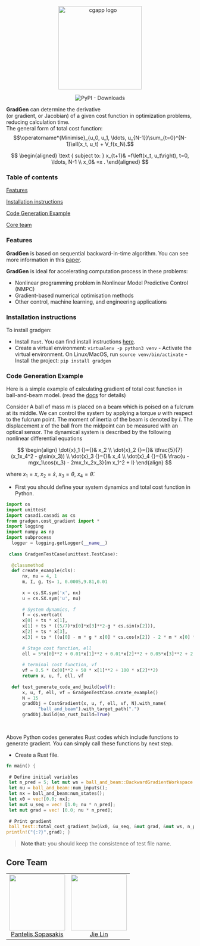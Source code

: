 
  
<div align="center">  
 <img alt="cgapp logo" src="https://i.postimg.cc/G3M2szz5/Logo-Makr-4z-HKa0.png" width="224px"/><br/>  
  
  
![PyPI - Downloads](https://img.shields.io/pypi/dm/gradgen?color=blue&style=flat-square)  
  
</div>  
  
**GradGen** can determine the derivative     
(or gradient, or Jacobian) of a given cost function in optimization problems, reducing calculation time.    
The general form of total cost function:
$$\operatorname*{Minimise}_{u_0, u_1, \ldots, u_{N-1}}\sum_{t=0}^{N-1}\ell(x_t, u_t) + V_f(x_N).$$

$$
\begin{aligned}
\text { subject to: } x_{t+1}& =f\left(x_t, u_t\right), t=0, \ldots, N-1 \\
x_0& =x .
\end{aligned}
$$
### Table of contents    
[Features](#features)  
  
[Installation instructions](#installation-instructions)  
  
[Code Generation Example](#code-generation-example)  
  
[Core team](#core-team)  
  
### Features    
**GradGen** is based on sequential backward-in-time algorithm. You can see more information in this [paper]().  
  
**GradGen** is ideal for accelerating computation process in these problems:  
- Nonlinear programming problem in Nonlinear Model Predictive Control (NMPC)  
- Gradient-based numerical optimisation methods   
- Other control, machine learning, and engineering applications  
  
  
  
### Installation instructions    
To install gradgen:    
- Install `Rust`. You can find install instructions [here](https://www.rust-lang.org).  
- Create a virtual environment: `virtualenv -p python3 venv` - Activate the virtual environment. On Linux/MacOS, run `source venv/bin/activate` - Install the project:  `pip install gradgen `    
   
### Code Generation Example  
Here is a simple example of calculating gradient of total cost function in ball-and-beam model. (read the [docs]() for details)  

Consider A ball of mass m is placed on a beam which is poised on a fulcrum at its middle. We can control the system by applying a torque $u$ with respect to the fulcrum point. The moment of inertia of the beam is denoted by $I$. The displacement $x$ of the ball from the midpoint can be measured with an optical sensor. The dynamical system is described by the following nonlinear differential equations

$$
\begin{align}
\dot{x}_1 {}={}& x_2
\\
\dot{x}_2 {}={}& \tfrac{5}{7}(x_1x_4^2 - g\sin(x_3))
\\
\dot{x}_3 {}={}& x_4
\\
\dot{x}_4 {}={}& \frac{u - mgx_1\cos(x_3) - 2mx_1x_2x_3}{m x_1^2 + I}
\end{align}
$$

where $x_1=x$, $x_2=\dot{x}$, $x_3=\theta$, $x_4 = \dot{\theta}$. 
  
 - First you should define your system dynamics and total cost function in Python.  
  
  
```python  
import os  
import unittest  
import casadi.casadi as cs  
from gradgen.cost_gradient import *  
import logging  
import numpy as np  
import subprocess  
  logger = logging.getLogger(__name__)    
    
 class GradgenTestCase(unittest.TestCase):    
    
  @classmethod    
  def create_example(cls):    
      nx, nu = 4, 1    
      m, I, g, ts= 1, 0.0005,9.81,0.01    
    
      x = cs.SX.sym('x', nx)    
      u = cs.SX.sym('u', nu)    
    
      # System dynamics, f    
      f = cs.vertcat(    
      x[0] + ts * x[1],    
      x[1] + ts * ((5/7)*x[0]*x[3]**2-g * cs.sin(x[2])),    
      x[2] + ts * x[3],    
      x[3] + ts * ((u[0] - m * g * x[0] * cs.cos(x[2]) - 2 * m * x[0] * x[1] * x[2] ) / (m*x[0]**2+I)))    
    
      # Stage cost function, ell    
      ell = 5*x[0]**2 + 0.01*x[1]**2 + 0.01*x[2]**2 + 0.05*x[3]**2 + 2.2*u**2    
    
      # terminal cost function, vf    
      vf = 0.5 * (x[0]**2 + 50 * x[1]**2 + 100 * x[2]**2)    
      return x, u, f, ell, vf    
    
  def test_generate_code_and_build(self):    
      x, u, f, ell, vf = GradgenTestCase.create_example()    
      N = 15    
      gradObj = CostGradient(x, u, f, ell, vf, N).with_name(    
            "ball_and_beam").with_target_path(".")    
      gradObj.build(no_rust_build=True)    
   
  
```  
  
Above Python codes generates Rust codes which include functions  to generate gradient. You can simply call these functions by next step.
 - Create a Rust file.  
  
```Rust  
fn main() {    
    
 # Define initial variables  
 let n_pred = 5; let mut ws = ball_and_beam::BackwardGradientWorkspace::new(n_pred);    
 let nu = ball_and_beam::num_inputs();    
 let nx = ball_and_beam:num_states();    
 let x0 = vec![0.0; nx];    
 let mut u_seq = vec! [1.0; nu * n_pred];    
 let mut grad = vec! [0.0; nu * n_pred];    
      
 # Print gradient   
 ball_test::total_cost_gradient_bw(&x0, &u_seq, &mut grad, &mut ws, n_pred);    
println!("{:?}",grad); }  
```  
>**Note that:** you should keep the consistence of test file name.  
  
  
## Core Team  
  
<table>  
  <tbody>  
    <tr>  
      <td align="center" valign="top">  
        <img width="150" height="150" src="https://github.com/alphaville.png?s=100">  
        <br>  
        <a href="https://alphaville.github.io">Pantelis Sopasakis</a>   
      </td>  
      <td align="center" valign="top">  
        <img width="150" height="150" src="https://i.postimg.cc/m2Q3Qtpq/IMG-3356.jpg">  
        <br>  
        <a href="https://github.com/inLimonL">Jie Lin</a>       
      </td>  
     </tr>  
  </tbody>  
</table>